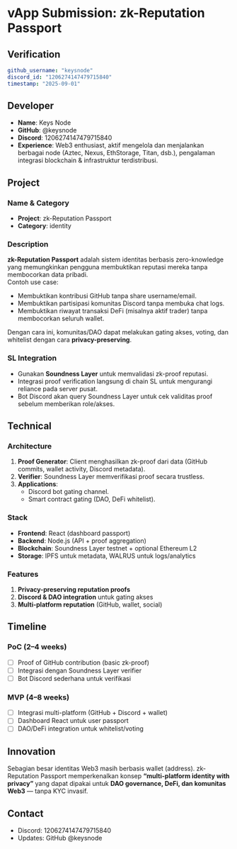 # vApp Submission: zk-Reputation Passport

## Verification
```yaml
github_username: "keysnode"
discord_id: "1206274147479715840"
timestamp: "2025-09-01"
```

## Developer
- **Name**: Keys Node
- **GitHub**: @keysnode
- **Discord**: 1206274147479715840
- **Experience**: Web3 enthusiast, aktif mengelola dan menjalankan berbagai node (Aztec, Nexus, EthStorage, Titan, dsb.), pengalaman integrasi blockchain & infrastruktur terdistribusi.

## Project

### Name & Category
- **Project**: zk-Reputation Passport
- **Category**: identity

### Description
**zk-Reputation Passport** adalah sistem identitas berbasis zero-knowledge yang memungkinkan pengguna membuktikan reputasi mereka tanpa membocorkan data pribadi.  
Contoh use case:
- Membuktikan kontribusi GitHub tanpa share username/email.  
- Membuktikan partisipasi komunitas Discord tanpa membuka chat logs.  
- Membuktikan riwayat transaksi DeFi (misalnya aktif trader) tanpa membocorkan seluruh wallet.  

Dengan cara ini, komunitas/DAO dapat melakukan gating akses, voting, dan whitelist dengan cara **privacy-preserving**.

### SL Integration  
- Gunakan **Soundness Layer** untuk memvalidasi zk-proof reputasi.  
- Integrasi proof verification langsung di chain SL untuk mengurangi reliance pada server pusat.  
- Bot Discord akan query Soundness Layer untuk cek validitas proof sebelum memberikan role/akses.

## Technical

### Architecture
1. **Proof Generator**: Client menghasilkan zk-proof dari data (GitHub commits, wallet activity, Discord metadata).  
2. **Verifier**: Soundness Layer memverifikasi proof secara trustless.  
3. **Applications**:  
   - Discord bot gating channel.  
   - Smart contract gating (DAO, DeFi whitelist).  

### Stack
- **Frontend**: React (dashboard passport)  
- **Backend**: Node.js (API + proof aggregation)  
- **Blockchain**: Soundness Layer testnet + optional Ethereum L2  
- **Storage**: IPFS untuk metadata, WALRUS untuk logs/analytics  

### Features
1. **Privacy-preserving reputation proofs**  
2. **Discord & DAO integration** untuk gating akses  
3. **Multi-platform reputation** (GitHub, wallet, social)  

## Timeline

### PoC (2–4 weeks)
- [ ] Proof of GitHub contribution (basic zk-proof)  
- [ ] Integrasi dengan Soundness Layer verifier  
- [ ] Bot Discord sederhana untuk verifikasi  

### MVP (4–8 weeks)  
- [ ] Integrasi multi-platform (GitHub + Discord + wallet)  
- [ ] Dashboard React untuk user passport  
- [ ] DAO/DeFi integration untuk whitelist/voting  

## Innovation
Sebagian besar identitas Web3 masih berbasis wallet (address). zk-Reputation Passport memperkenalkan konsep **“multi-platform identity with privacy”** yang dapat dipakai untuk **DAO governance, DeFi, dan komunitas Web3** — tanpa KYC invasif.

## Contact
- Discord: 1206274147479715840  
- Updates: GitHub @keysnode
